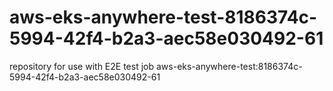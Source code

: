 # aws-eks-anywhere-test-8186374c-5994-42f4-b2a3-aec58e030492-61
repository for use with E2E test job aws-eks-anywhere-test:8186374c-5994-42f4-b2a3-aec58e030492-61
